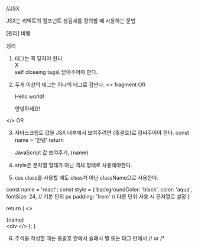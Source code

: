 //JSX

JSX는 리액트의 컴포넌트 생김새를 정의할 때 사용하는 문법

[원리] 바벨


정리
1. 태그는 꼭 닫혀야 한다.
<br> X  <br /> self closeing tag로 닫아주어야 한다.

2. 두개 이상의 태그는 하나의 태그로 감싼다.
<> fragment  OR <div>
	<div> Hello world! </div>
	<p> 안녕하세요! </p>
</> OR </div>

3. 자바스크립트 값을 JSX 내부에서 보여주려면 {중괄호}로 감싸주어야 한다.
const name = '안녕'
return <div> JavaScript 값 보여주기, {name}</div>


4. style은 문자열 형태가 아닌 객체 형태로 사용해야한다.
5. css class를 사용할 때도 clsss가 아닌 className으로 사용한다.

  const name = 'react';
  const style = {
    backgroundColor: 'black',
    color: 'aqua',
    fontSize: 24, // 기본 단위 px
    padding: '1rem' // 다른 단위 사용 시 문자열로 설정
  }

  return (
    <>
      <Hello />
      <div style={style}>{name}</div>
      <div 
    </>
  );
}

6. 주석을 작성할 때는 중괄호 안에서 슬래시 별 또는 태그 안에서 // or /*



